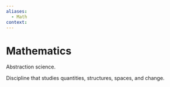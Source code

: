 ```yaml
---
aliases:
  - Math
context:
---
```


# Mathematics

Abstraction science.

Discipline that studies quantities, structures, spaces, and change.
